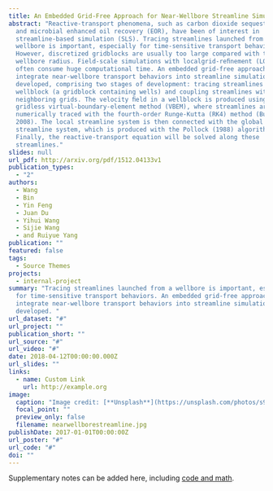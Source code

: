 ```yaml
---
title: An Embedded Grid-Free Approach for Near-Wellbore Streamline Simulation
abstract: "Reactive-transport phenomena, such as carbon dioxide sequestration
  and microbial enhanced oil recovery (EOR), have been of interest in
  streamline-based simulation (SLS). Tracing streamlines launched from a
  wellbore is important, especially for time-sensitive transport behaviors.
  However, discretized gridblocks are usually too large compared with the
  wellbore radius. Field-scale simulations with localgrid-reﬁnement (LGR) models
  often consume huge computational time. An embedded grid-free approach to
  integrate near-wellbore transport behaviors into streamline simulations is
  developed, comprising two stages of development: tracing streamlines in a
  wellblock (a gridblock containing wells) and coupling streamlines with
  neighboring grids. The velocity ﬁeld in a wellblock is produced using a
  gridless virtual-boundary-element method (VBEM), where streamlines are
  numerically traced with the fourth-order Runge-Kutta (RK4) method (Butcher
  2008). The local streamline system is then connected with the global
  streamline system, which is produced with the Pollock (1988) algorithm.
  Finally, the reactive-transport equation will be solved along these
  streamlines."
slides: null
url_pdf: http://arxiv.org/pdf/1512.04133v1
publication_types:
  - "2"
authors:
  - Wang
  - Bin
  - Yin Feng
  - Juan Du
  - Yihui Wang
  - Sijie Wang
  - and Ruiyue Yang
publication: ""
featured: false
tags:
  - Source Themes
projects:
  - internal-project
summary: "Tracing streamlines launched from a wellbore is important, especially
  for time-sensitive transport behaviors. An embedded grid-free approach to
  integrate near-wellbore transport behaviors into streamline simulations is
  developed. "
url_dataset: "#"
url_project: ""
publication_short: ""
url_source: "#"
url_video: "#"
date: 2018-04-12T00:00:00.000Z
url_slides: ""
links:
  - name: Custom Link
    url: http://example.org
image:
  caption: "Image credit: [**Unsplash**](https://unsplash.com/photos/s9CC2SKySJM)"
  focal_point: ""
  preview_only: false
  filename: nearwellborestreamline.jpg
publishDate: 2017-01-01T00:00:00Z
url_poster: "#"
url_code: "#"
doi: ""
---
```


Supplementary notes can be added here, including [code and math](https://wowchemy.com/docs/content/writing-markdown-latex/).
